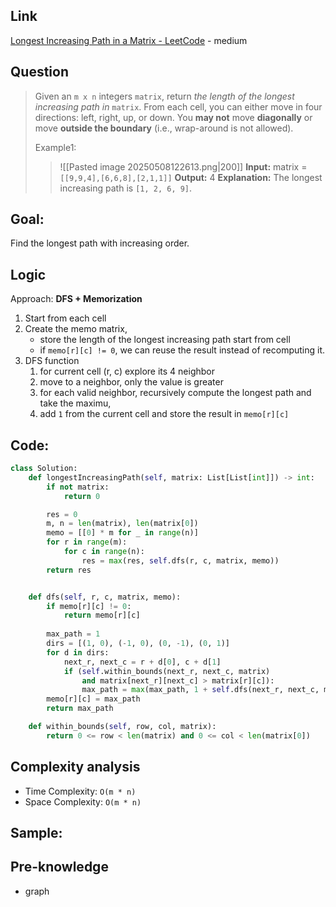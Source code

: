 ## Link
[Longest Increasing Path in a Matrix - LeetCode](https://leetcode.com/problems/longest-increasing-path-in-a-matrix/description/) - medium
## Question
>Given an `m x n` integers `matrix`, return _the length of the longest increasing path in_ `matrix`.
>From each cell, you can either move in four directions: left, right, up, or down. You **may not** move **diagonally** or move **outside the boundary** (i.e., wrap-around is not allowed).
>
>Example1:
>>![[Pasted image 20250508122613.png|200]]
>>**Input:** matrix = `[[9,9,4],[6,6,8],[2,1,1]]`
>>**Output:** 4
>>**Explanation:** The longest increasing path is `[1, 2, 6, 9]`.

## Goal:
Find the longest path with increasing order.
## Logic
Approach: **DFS + Memorization**
1. Start from each cell
2. Create the memo matrix,
	- store the length of the longest increasing path start from cell
	- if `memo[r][c] != 0`, we can reuse the result instead of recomputing it. 
3. DFS function
	1. for current cell (r, c) explore its 4 neighbor
	2. move to a neighbor, only the value is greater
	3. for each valid neighbor, recursively compute the longest path and take the maximu,
	4. add `1` from the current cell and store the result in `memo[r][c]`
## Code:
```python
class Solution:
    def longestIncreasingPath(self, matrix: List[List[int]]) -> int:
        if not matrix:
            return 0

        res = 0
        m, n = len(matrix), len(matrix[0])
        memo = [[0] * m for _ in range(n)]
        for r in range(m):
            for c in range(n):
                res = max(res, self.dfs(r, c, matrix, memo))
        return res


    def dfs(self, r, c, matrix, memo):
        if memo[r][c] != 0:
            return memo[r][c]
        
        max_path = 1
        dirs = [(1, 0), (-1, 0), (0, -1), (0, 1)]
        for d in dirs:
            next_r, next_c = r + d[0], c + d[1]
            if (self.within_bounds(next_r, next_c, matrix)
                and matrix[next_r][next_c] > matrix[r][c]):
                max_path = max(max_path, 1 + self.dfs(next_r, next_c, matrix, memo))
        memo[r][c] = max_path
        return max_path

    def within_bounds(self, row, col, matrix):
        return 0 <= row < len(matrix) and 0 <= col < len(matrix[0])
```
## Complexity analysis
- Time Complexity: `O(m * n)`
- Space Complexity: `O(m * n)`
## Sample: 


## Pre-knowledge
- graph
